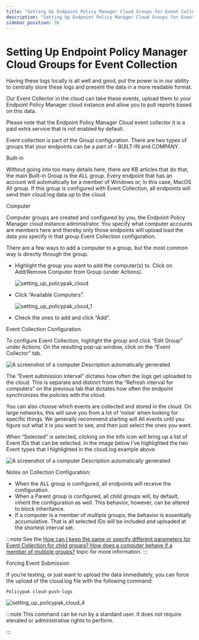 ```yaml
---
title: "Setting Up Endpoint Policy Manager Cloud Groups for Event Collection"
description: "Setting Up Endpoint Policy Manager Cloud Groups for Event Collection"
sidebar_position: 30
---
```


# Setting Up Endpoint Policy Manager Cloud Groups for Event Collection

Having these logs locally is all well and good, put the power is in our ability to centrally store
these logs and present the data in a more readable format.

Our Event Collector in the cloud can take these events, upload them to your Endpoint Policy Manager
cloud instance and allow you to pull reports based on this data.

Please note that the Endpoint Policy Manager Cloud event collector it is a paid extra service that
is not enabled by default.

Event collection is part of the Group configuration. There are two types of groups that your
endpoints can be a part of – BUILT-IN and COMPANY.

Built-in

Without going into too many details here, there are KB articles that do that, the main Built-in
Group is the ALL group. Every endpoint that has an account will automatically be a member of Windows
or, in this case, MacOS All group. If this group is configured with Event Collection, all endpoints
will send their cloud.log data up to the cloud.

Computer

Computer groups are created and configured by you, the Endpoint Policy Manager cloud instance
administrator. You specify what computer accounts are members here and thereby only those endpoints
will upload load the data you specify in that group Event Collection configuration.

There are a few ways to add a computer to a group, but the most common way is directly through the
group.

- Highlight the group you want to add the computer(s) to. Click on Add/Remove Computer from Group
  (under Actions).

  ![setting_up_policypak_cloud](/images/endpointpolicymanager/leastprivilege/mac/1329_5_cd439679970dd94379dc97da3de13756.webp)

- Click “Available Computers”.

  ![setting_up_policypak_cloud_1](/images/endpointpolicymanager/leastprivilege/mac/1329_6_89a9d67a0c348b5ab03d304ea9392884.webp)

- Check the ones to add and click “Add”.

Event Collection Configuration

To configure Event Collection, highlight the group and click “Edit Group” under Actions. On the
resulting pop-up window, click on the “Event Collector” tab.

![A screenshot of a computer Description automatically generated](/images/endpointpolicymanager/leastprivilege/mac/1329_7_44a2bef19cdb90973520bb3702397eb4.webp)

The “Event submission interval” dictates how often the logs get uploaded to the cloud. This is
separate and distinct from the “Refresh interval for computers” on the previous tab that dictates
how often the endpoint synchronizes the policies with the cloud.

You can also choose which events are collected and stored in the cloud. On large networks, this will
save you from a lot of ‘noise’ when looking for specific things. We generally recommend starting
will All events until you figure out what it is you want to see, and then just select the ones you
want.

When “Selected” is selected, clicking on the Info icon will bring up a list of Event IDs that can be
selected. In the image below I’ve highlighted the two Event types that I highlighted in the
cloud.log example above.

![A screenshot of a computer Description automatically generated](/images/endpointpolicymanager/leastprivilege/mac/1329_8_464e110a1254c22ecac8a612b13ffc76.webp)

Notes on Collection Configuration:

- When the ALL group is configured, all endpoints will receive the configuration.
- When a Parent group is configured, all child groups will, by default, inherit the configuration as
  well. This behavior, however, can be altered to block inheritance.
- If a computer is a member of multiple groups, the behavior is essentially accumulative. That is
  all selected IDs will be included and uploaded at the shortest interval set.

:::note
See the
[How can I keep the same or specify different parameters for Event Collection for child groups? How does a computer behave if a member of multiple groups?](/docs/endpointpolicymanager/gettingstarted/cloud/knowledgebase/eventcollection/childgroups.md)
topic for more information.
:::


Forcing Event Submission

If you’re testing, or just want to upload the data immediately, you can force the upload of the
cloud.log file with the following command:

```
Policypak cloud-push-logs
```

![setting_up_policypak_cloud_4](/images/endpointpolicymanager/leastprivilege/mac/1329_9_e5dddf2ba28a115aa5782c49a21fbac6.webp)

:::note
This command can be run by a standard user. It does not require elevated or administrative
rights to perform.

:::
